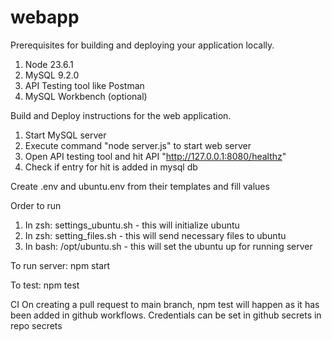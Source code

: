 # webapp

Prerequisites for building and deploying your application locally.
1. Node 23.6.1
2. MySQL 9.2.0
3. API Testing tool like Postman
4. MySQL Workbench (optional)

Build and Deploy instructions for the web application.
1. Start MySQL server
2. Execute command "node server.js" to start web server
3. Open API testing tool and hit API "http://127.0.0.1:8080/healthz"
4. Check if entry for hit is added in mysql db

Create .env and ubuntu.env from their templates and fill values

Order to run
1. In zsh: settings_ubuntu.sh - this will initialize ubuntu
2. In zsh: setting_files.sh - this will send necessary files to ubuntu
3. In bash: /opt/ubuntu.sh - this will set the ubuntu up for running server

To run server:
npm start

To test:
npm test

CI
On creating a pull request to main branch, npm test will happen as it has been added in github workflows. Credentials can be set in github secrets in repo secrets

